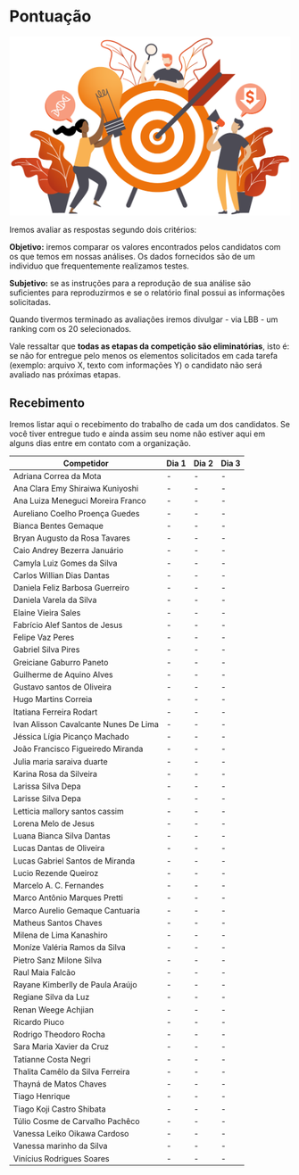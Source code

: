 # Pontuação

<p align="center">
  <img width=600 src="img/pontuacao.png" alt="Ilustração Mendelics">
</p>

Iremos avaliar as respostas segundo dois critérios:

**Objetivo:** iremos comparar os valores encontrados pelos candidatos com os que temos em nossas análises. Os dados fornecidos são de um individuo que frequentemente realizamos testes.

**Subjetivo:** se as instruções para a reprodução de sua análise são suficientes para reproduzirmos e se o relatório final possui as informações solicitadas.

Quando tivermos terminado as avaliações iremos divulgar - via LBB - um ranking com os 20 selecionados.

Vale ressaltar que **todas as etapas da competição são eliminatórias**, isto é: se não for entregue pelo menos os elementos solicitados em cada tarefa (exemplo: arquivo X, texto com informações Y) o candidato não será avaliado nas próximas etapas.

## Recebimento

Iremos listar aqui o recebimento do trabalho de cada um dos candidatos. Se você tiver entregue tudo e ainda assim seu nome não estiver aqui em alguns dias entre em contato com a organização.

| Competidor                            | Dia 1 | Dia 2 | Dia 3 |
|---------------------------------------|-------|-------|-------|
| Adriana Correa da Mota                | -     | -     | -     |
| Ana Clara Emy Shiraiwa Kuniyoshi      | -     | -     | -     |
| Ana Luiza Meneguci Moreira Franco     | -     | -     | -     |
| Aureliano Coelho Proença Guedes       | -     | -     | -     |
| Bianca Bentes Gemaque                 | -     | -     | -     |
| Bryan Augusto da Rosa Tavares         | -     | -     | -     |
| Caio Andrey Bezerra Januário          | -     | -     | -     |
| Camyla Luiz Gomes da Silva            | -     | -     | -     |
| Carlos Willian Dias Dantas            | -     | -     | -     |
| Daniela Feliz Barbosa Guerreiro       | -     | -     | -     |
| Daniela Varela da Silva               | -     | -     | -     |
| Elaine Vieira Sales                   | -     | -     | -     |
| Fabrício Alef Santos de Jesus         | -     | -     | -     |
| Felipe Vaz Peres                      | -     | -     | -     |
| Gabriel Silva Pires                   | -     | -     | -     |
| Greiciane Gaburro Paneto              | -     | -     | -     |
| Guilherme de Aquino Alves             | -     | -     | -     |
| Gustavo santos de Oliveira            | -     | -     | -     |
| Hugo Martins Correia                  | -     | -     | -     |
| Itatiana Ferreira Rodart              | -     | -     | -     |
| Ivan Alisson Cavalcante Nunes De Lima | -     | -     | -     |
| Jéssica Lígia Picanço Machado         | -     | -     | -     |
| João Francisco Figueiredo Miranda     | -     | -     | -     |
| Julia maria saraiva duarte            | -     | -     | -     |
| Karina Rosa da Silveira               | -     | -     | -     |
| Larissa Silva Depa                    | -     | -     | -     |
| Larisse Silva Depa                    | -     | -     | -     |
| Letticia mallory santos cassim        | -     | -     | -     |
| Lorena Melo de Jesus                  | -     | -     | -     |
| Luana Bianca Silva Dantas             | -     | -     | -     |
| Lucas Dantas de Oliveira              | -     | -     | -     |
| Lucas Gabriel Santos de Miranda       | -     | -     | -     |
| Lucio Rezende Queiroz                 | -     | -     | -     |
| Marcelo A. C. Fernandes               | -     | -     | -     |
| Marco Antônio Marques Pretti          | -     | -     | -     |
| Marco Aurelio Gemaque Cantuaria       | -     | -     | -     |
| Matheus Santos Chaves                 | -     | -     | -     |
| Milena de Lima Kanashiro              | -     | -     | -     |
| Moníze Valéria Ramos da Silva         | -     | -     | -     |
| Pietro Sanz Milone Silva              | -     | -     | -     |
| Raul Maia Falcão                      | -     | -     | -     |
| Rayane Kimberlly de Paula Araújo      | -     | -     | -     |
| Regiane Silva da Luz                  | -     | -     | -     |
| Renan Weege Achjian                   | -     | -     | -     |
| Ricardo Piuco                         | -     | -     | -     |
| Rodrigo Theodoro Rocha                | -     | -     | -     |
| Sara Maria Xavier da Cruz             | -     | -     | -     |
| Tatianne Costa Negri                  | -     | -     | -     |
| Thalita Camêlo da Silva Ferreira      | -     | -     | -     |
| Thayná de Matos Chaves                | -     | -     | -     |
| Tiago Henrique                        | -     | -     | -     |
| Tiago Koji Castro Shibata             | -     | -     | -     |
| Túlio Cosme de Carvalho Pachêco       | -     | -     | -     |
| Vanessa Leiko Oikawa Cardoso          | -     | -     | -     |
| Vanessa marinho da Silva              | -     | -     | -     |
| Vinícius Rodrigues Soares             | -     | -     | -     |